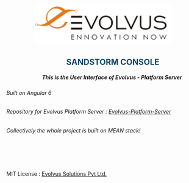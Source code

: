 <h1 align="center">
	<img height="100" src="./src/assets/images/flux_evolvus-logo.png" alt="Evolvus Solution Pvt Ltd." />
	<br>
</h1>
<h2 align="center" style="color: #0d476d; margin-left: 2.6em;">SANDSTORM CONSOLE</h2>

<h5 align="center" style="margin-left: 3.6em;">This is the User Interface of Evolvus - Platform Server</h5>

<h6>Built on Angular 6</h6> 

<h6>Repository for Evolvus Platform Server : <a href="https://github.com/Evolvus/evolvus-platform-server">Evolvus-Platform-Server</a></h6>

<h6>Collectively the whole project is built on MEAN stack!</h6>
<br>
<br>
<br>

MIT License : <a href="https://www.evolvussolutions.com/">Evolvus Solutions Pvt Ltd.</a>






